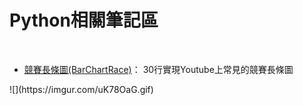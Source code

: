 # Python相關筆記區
<br>
<ul>
    <li><a href="https://github.com/ji394python/JupyterPython/blob/master/%E7%AB%B6%E8%B3%BD%E9%95%B7%E6%A2%9D%E5%9C%96.ipynb">競賽長條圖(BarChartRace)</a>： 30行實現Youtube上常見的競賽長條圖</li>
</ul>
![](https://imgur.com/uK78OaG.gif)
